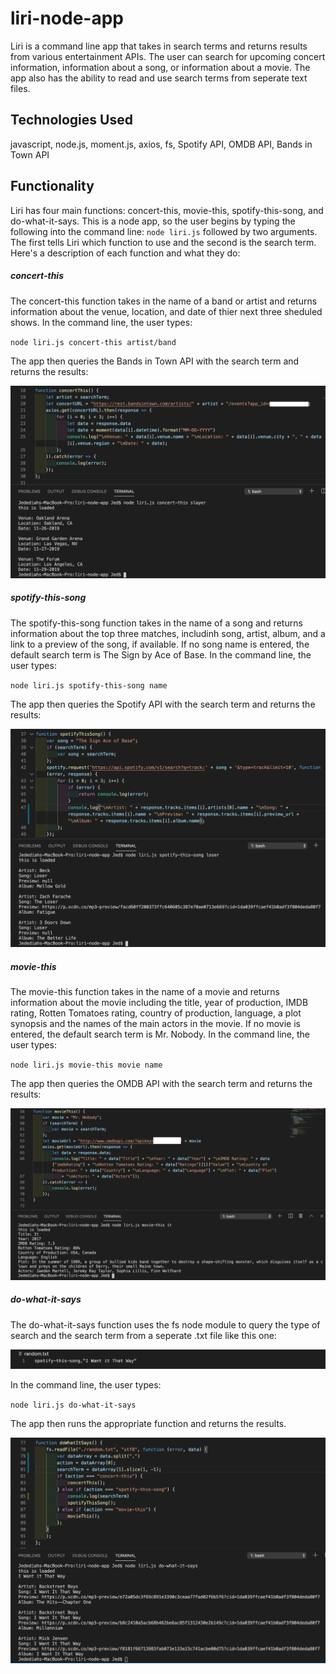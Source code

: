 # liri-node-app

Liri is a command line app that takes in search terms and returns results from various entertainment APIs. The user can search for upcoming concert information, information about a song, or information about a movie. The app also has the ability to read and use search terms from seperate text files.

## **Technologies Used**

javascript, node.js, moment.js, axios, fs, Spotify API, OMDB API, Bands in Town API

## **Functionality**

Liri has four main functions: concert-this, movie-this, spotify-this-song, and do-what-it-says. This is a node app, so the user begins by typing the following into the command line: `node liri.js` followed by two arguments. The first tells Liri which function to use and the second is the search term. Here's a description of each function and what they do:

##### **concert-this**

The concert-this function takes in the name of a band or artist and returns information about the venue, location, and date of thier next three sheduled shows. In the command line, the user types:

`node liri.js concert-this artist/band`

The app then queries the Bands in Town API with the search term and returns the results:

![concert-this code](concert-this.png)


##### **spotify-this-song**

The spotify-this-song function takes in the name of a song and returns information about the top three matches, includinh song, artist, album, and a link to a preview of the song, if available. If no song name is entered, the default search term is The Sign by Ace of Base. In the command line, the user types:

`node liri.js spotify-this-song name`

The app then queries the Spotify API with the search term and returns the results:

![spotify-this-song code](spotify-this-song.png)


##### **movie-this**

The movie-this function takes in the name of a movie and returns information about the movie including the title, year of production, IMDB rating, Rotten Tomatoes rating, country of production, language, a plot synopsis and the names of the main actors in the movie. If no movie is entered, the default search term is Mr. Nobody. In the command line, the user types: 

`node liri.js movie-this movie name`

The app then queries the OMDB API with the search term and returns the results:

![movie-this code](movie-this.png)


##### **do-what-it-says**

The do-what-it-says function uses the fs node module to query the type of search and the search term from a seperate .txt file like this one: 

![text-file code](text-file.png)

In the command line, the user types:  

`node liri.js do-what-it-says`

The app then runs the appropriate function and returns the results.

![do-what-it-says code](do-what-it-says.png)
